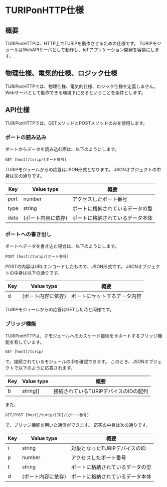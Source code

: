 # TURIPonHTTP仕様

## 概要

TURIPonHTTPは、HTTP上でTURIPを動作させるための仕様です。
TURIPモジュールはWebAPIサーバとして動作し、IoTアプリケーション開発を容易にします。

## 物理仕様、電気的仕様、ロジック仕様

TURIPonHTTPでは、物理仕様、電気的仕様、ロジック仕様を定義しません。
Webサーバとして動作できる環境下にあるということを条件とします。

## API仕様

TURIPonHTTPでは、GETメソッドとPOSTメソッドのみを使用します。

### ポートの読み込み

ポートからデータを読み込む際は、以下のようにします。

`GET [host]/turip/[ポート番号]`

TURIPモジュールからの応答はJSON形式となります。
JSONオブジェクトの中身は次の通りです。

Key    | Value type         | 概要
-------|--------------------|------------------------------------
port   | number             | アクセスしたポート番号
type   | string             | ポートに格納されているデータの型
data   | (ポート内容に依存)     | ポートに格納されているデータ本体

### ポートへの書き出し

ポートへデータを書き込む場合は、以下のようにします。

`POST [host]/turip/[ポート番号]`

POSTの内容はURLエンコードしたもので、JSON形式です。
JSONオブジェクトの中身は以下の通りです。

Key | Value type         | 概要
----|--------------------|-----------------------------
d   | (ポート内容に依存) | ポートにセットするデータ内容

TURIPモジュールからの応答はGETした時と同様です。

### ブリッジ機能

TURIPonHTTPは、子モジュールへのカスケード接続をサポートするブリッジ機能を有しています。

`GET [host]/turip/`

で、接続されているモジュールのIDを確認できます。
このとき、JSONオブジェクトで以下のように応答されます。

Key | Value type | 概要
----|------------|--------------------------------------
b   | string[]   | 接続されているTURIPデバイスのIDの配列

また、

`GET/POST [host]/turip/[ID]/[ポート番号]`

で、ブリッジ機能を用いた通信ができます。
応答の中身は次の通りです。

Key | Value type         | 概要
----|--------------------|---------------------------------
i   | string             | 対象となったTURIPデバイスのID
p   | number             | アクセスしたポート番号
t   | string             | ポートに格納されているデータの型
d   | (ポート内容に依存) | ポートに格納されているデータ本体
